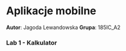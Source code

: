 # Aplikacje mobilne

**Autor**: Jagoda Lewandowska
**Grupa**: 185IC_A2

### Lab 1 - Kalkulator

[]()